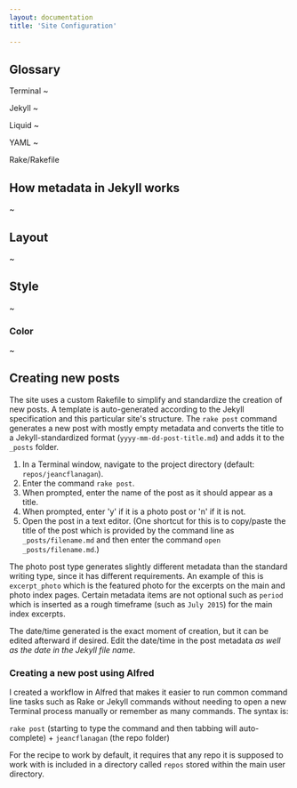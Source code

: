 ```yaml
---
layout: documentation
title: 'Site Configuration'

---
```


## Glossary

Terminal ~

Jekyll ~

Liquid ~

YAML ~

Rake/Rakefile

## How metadata in Jekyll works

~

## Layout

~

## Style

~

### Color

~

## Creating new posts

The site uses a custom Rakefile to simplify and standardize the creation of new posts. A template is auto-generated according to the Jekyll specification and this particular site's structure. The `rake post` command generates a new post with mostly empty metadata and converts the title to a Jekyll-standardized format (`yyyy-mm-dd-post-title.md`) and adds it to the `_posts` folder.

1. In a Terminal window, navigate to the project directory (default: `repos/jeancflanagan`).
1. Enter the command `rake post`.
1. When prompted, enter the name of the post as it should appear as a title.
1. When prompted, enter 'y' if it is a photo post or 'n' if it is not.
1. Open the post in a text editor. (One shortcut for this is to copy/paste the title of the post which is provided by the command line as `_posts/filename.md` and then enter the command `open _posts/filename.md`.)

The photo post type generates slightly different metadata than the standard writing type, since it has different requirements. An example of this is `excerpt_photo` which is the featured photo for the excerpts on the main and photo index pages. Certain metadata items are not optional such as `period` which is inserted as a rough timeframe (such as `July 2015`) for the main index excerpts.

The date/time generated is the exact moment of creation, but it can be edited afterward if desired. Edit the date/time in the post metadata *as well as the date in the Jekyll file name*.

### Creating a new post using Alfred

I created a workflow in Alfred that makes it easier to run common command line tasks such as Rake or Jekyll commands without needing to open a new Terminal process manually or remember as many commands. The syntax is:

`rake post` (starting to type the command and then tabbing will auto-complete) + `jeancflanagan` (the repo folder)

For the recipe to work by default, it requires that any repo it is supposed to work with is included in a directory called `repos` stored within the main user directory.
